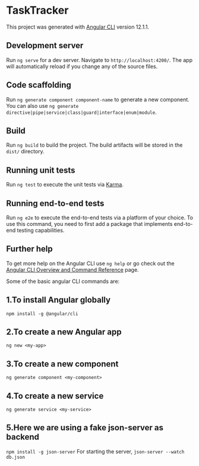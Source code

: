 # TaskTracker

This project was generated with [Angular CLI](https://github.com/angular/angular-cli) version 12.1.1.

## Development server

Run `ng serve` for a dev server. Navigate to `http://localhost:4200/`. The app will automatically reload if you change any of the source files.

## Code scaffolding

Run `ng generate component component-name` to generate a new component. You can also use `ng generate directive|pipe|service|class|guard|interface|enum|module`.

## Build

Run `ng build` to build the project. The build artifacts will be stored in the `dist/` directory.

## Running unit tests

Run `ng test` to execute the unit tests via [Karma](https://karma-runner.github.io).

## Running end-to-end tests

Run `ng e2e` to execute the end-to-end tests via a platform of your choice. To use this command, you need to first add a package that implements end-to-end testing capabilities.

## Further help

To get more help on the Angular CLI use `ng help` or go check out the [Angular CLI Overview and Command Reference](https://angular.io/cli) page.


Some of the basic angular CLI commands are:
## 1.To install Angular globally
`npm install -g @angular/cli`
## 2.To create a new Angular app
`ng new <my-app>`
## 3.To create a new component
`ng generate component <my-component>`
## 4.To create a new service
`ng generate service <my-service>`

## 5.Here we are using a fake json-server as backend
`npm install -g json-server`
For starting the server,
`json-server --watch db.json`